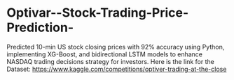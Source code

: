 # Optivar--Stock-Trading-Price-Prediction-
Predicted 10-min US stock closing prices with 92% accuracy using Python, implementing XG-Boost, and bidirectional LSTM models to enhance NASDAQ trading decisions strategy for investors.
Here is the link for the Dataset:
https://www.kaggle.com/competitions/optiver-trading-at-the-close
